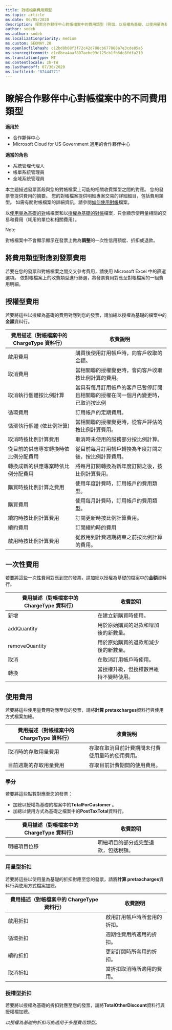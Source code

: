 ```yaml
---
title: 對帳檔案費用類型
ms.topic: article
ms.date: 06/05/2020
description: 探索合作夥伴中心對帳檔案中的費用類型（例如，以授權為基礎、以使用量為基礎和一次性）、點數和折扣。
author: sodeb
ms.author: sodeb
ms.localizationpriority: medium
ms.custom: SEOMAY.20
ms.openlocfilehash: c12bd8b08f3f72c42d788cb677888a7e3cde85a5
ms.sourcegitcommit: e1c8bea4aaf807aebe99c125cb1fb6dc8fdfa210
ms.translationtype: MT
ms.contentlocale: zh-TW
ms.lasthandoff: 07/30/2020
ms.locfileid: "87444771"
---
```

# <a name="understand-the-different-charge-types-in-partner-center-reconciliation-files"></a>瞭解合作夥伴中心對帳檔案中的不同費用類型

**適用於**

- 合作夥伴中心
- Microsoft Cloud for US Government 適用的合作夥伴中心

**適當的角色**

- 系統管理代理人
- 帳單系統管理員
- 全域系統管理員

本主題描述發票區段與您的對帳檔案上可能的相關收費類型之間的對應。 您的發票會提供費用的摘要。 您的對帳檔案提供明細專案交易的詳細細目，包括費用類型。 如需有關對帳檔案的詳細資訊，請參閱[如何使用對帳](use-the-reconciliation-files.md)檔案。

以[使用量為基礎的對](usage-based-recon-files.md)帳檔案和以[授權為基礎的對帳](license-based-recon-files.md)檔案，只會顯示使用量相關的交易和費用（耗用的單位和相關費用）。

> [!NOTE]
> 對帳檔案中不會顯示顯示在發票上做為**調整**的一次性信用額度、折扣或退款。

## <a name="map-charge-types-to-invoice-charges"></a>將費用類型對應到發票費用

若要在您的發票和對帳檔案之間交叉參考費用，請使用 Microsoft Excel 中的篩選選項。 依對帳檔案上的收費類型進行篩選，將發票費用對應至對帳檔案的一組費用明細。

## <a name="license-based-charges"></a>授權型費用

若要將這些以授權為基礎的費用對應到您的發票，請加總以授權為基礎的檔案中的**金額**資料行。

| 費用描述（對帳檔案中的 ChargeType 資料行） | 收費說明 |
| ------------------------------------------------------------- | ------------------ |
| 啟用費用 | 購買後使用訂用帳戶時，向客戶收取的金額。 |
| 取消費用 | 當相關聯的授權變更時，會向客戶收取按比例計算的費用。 |
| 取消執行個體按比例計算 | 當具有每月訂用帳戶的客戶已暫停訂閱且相關聯的授權在同一個月內變更時，已取消按比例 |
| 循環費用 | 訂用帳戶的定期費用。 |
| 循環執行個體 (依比例計算) | 當相關聯的授權變更時，從客戶評估的按比例計算費用。 |
| 取消時按比例計算費用 | 取消時未使用的服務部分按比例計算。 |
| 從目前的供應專案轉換時依比例分配費用 | 從目前每月訂用帳戶轉換為年度訂閱之後，按比例計算費用。 |
| 轉換成新的供應專案時依比例分配費用 | 將每月訂閱轉換為新年度訂閱之後，按比例計算費用。 |
| 購買時按比例計算之費用 | 使用年度計費時，訂用帳戶的費用類型。 |
| 購買費用 | 使用每月計費時，訂用帳戶的費用類型。 |
| 續約時按比例計算費用 | 訂閱更新時按比例計算費用。 |
| 續約費用 | 訂閱續約時的費用 |
| 啟用時按比例計算費用 | 從啟用到計費週期結束之前按比例計算的費用。 |

## <a name="one-time-charges"></a>一次性費用

若要將這些一次性費用對應到您的發票，請加總以授權為基礎的檔案中的**金額**資料行。

| 費用描述（對帳檔案中的 ChargeType 資料行） | 收費說明 |
| ------------------------------------------------------------- | ------------------ |
| 新增 | 在建立新購買時使用。 |
| addQuantity | 用於原始購買的退款和增加後的新數量。 |
| removeQuantity | 用於原始購買的退款和減少後的新數量。 |
| 取消 | 在取消訂用帳戶時使用。 |
| 轉換 | 當授權升級，但授權數目維持不變時使用。 |

## <a name="usage-charges"></a>使用費用

若要將這些使用量費用對應至您的發票，請將**計算 pretaxcharges**資料行與使用方式檔案加總。

| 費用描述（對帳檔案中的 ChargeType 資料行） | 收費說明 |
| ------------------------------------------------------------- | ------------------ |
| 取消時的存取用量費用 | 存取在取消目前計費期間未付費使用量時的使用費用。 |
| 目前週期的存取用量費用 | 存取目前計費期間的使用費用。 |

### <a name="credits"></a>學分

若要將這些點數對應至您的發票：

- 加總以授權為基礎的檔案中的**TotalForCustomer** 。
- 加總以使用方式為基礎之檔案中的**PostTaxTotal**資料行。

| 費用描述（對帳檔案中的 ChargeType 資料行） | 收費說明 |
| ------------------------------------------------------------- | ------------------ |
| 明細項目位移 | 明細項目的部分或完整退款，包括稅額。 |

### <a name="usage-based-discounts"></a>用量型折扣

若要將這些以使用量為基礎的折扣對應至您的發票，請將**計算 pretaxcharges**資料行與使用方式檔案加總。

| 費用描述（對帳檔案中的 ChargeType 資料行） | 收費說明 |
| ------------------------------------------------------------- | ------------------ |
| 啟用折扣 | 啟用訂用帳戶時所套用的折扣。 |
| 循環折扣 | 週期性費用所適用的折扣。 |
| 續約折扣 | 更新訂閱時所套用的折扣。 |
| 取消折扣 | 當折扣取消時所適用的費用。 |

### <a name="license-based-discounts"></a>授權型折扣

若要將以授權為基礎的折扣對應至您的發票，請將**TotalOtherDiscount**資料行與授權檔加總。

*以授權為基礎的折扣可能適用于多種費用類型。*
